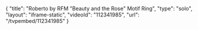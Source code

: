 {
    "title": "Roberto by RFM \"Beauty and the Rose\" Motif Ring",
    "type": "solo",
    "layout": "iframe-static",
    "videoId": "112341985",
    "url": "\/tvpembed\/112341985"
}